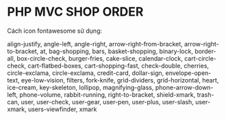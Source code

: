 # PHP MVC SHOP ORDER

Cách icon fontawesome sử dụng:

align-justify, angle-left, angle-right, arrow-right-from-bracket, arrow-right-to-bracket, at, bag-shopping, bars, basket-shopping, binary-lock, border-all, box-circle-check, burger-fries, cake-slice, calendar-clock, cart-circle-check, cart-flatbed-boxes, cart-shopping-fast, check-double, cherries, circle-exclama, circle-exclama, credit-card, dollar-sign, envelope-open-text, eye-low-vision, filters, fork-knife, grid-dividers, grid-horizontal, heart, ice-cream, key-skeleton, lollipop, magnifying-glass, phone-arrow-down-left, phone-volume, rabbit-running, right-to-bracket, shield-xmark, trash-can, user, user-check, user-gear, user-pen, user-plus, user-slash, user-xmark, users-viewfinder, xmark